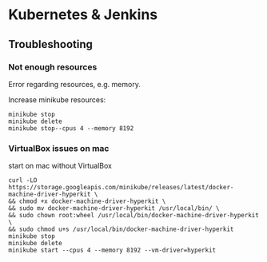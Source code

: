 # Kubernetes & Jenkins

## Troubleshooting

### Not enough resources
Error regarding resources, e.g. memory.

Increase minikube resources:
```
minikube stop
minikube delete 
minikube stop--cpus 4 --memory 8192
```

### VirtualBox issues on mac
start on mac without VirtualBox
```
curl -LO https://storage.googleapis.com/minikube/releases/latest/docker-machine-driver-hyperkit \
&& chmod +x docker-machine-driver-hyperkit \
&& sudo mv docker-machine-driver-hyperkit /usr/local/bin/ \
&& sudo chown root:wheel /usr/local/bin/docker-machine-driver-hyperkit \
&& sudo chmod u+s /usr/local/bin/docker-machine-driver-hyperkit
minikube stop
minikube delete
minikube start --cpus 4 --memory 8192 --vm-driver=hyperkit
```
